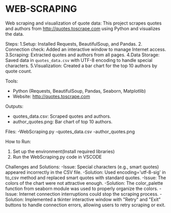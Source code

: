 # WEB-SCRAPING
Web scraping and visualization of quote data:
This project scrapes quotes and authors from http://quotes.toscrape.com using Python and visualizes the data. 

Steps:
1.Setup: Installed Requests, BeautifulSoup, and Pandas. 
2. Connection check: Added an interactive window to manage Internet access.
3.Scraping: Extracted quotes and authors from all pages. 
4.Data Storage: Saved data in `quotes_data.csv` with UTF-8 encoding to handle special characters.
5.Visualization: Created a bar chart for the top 10 authors by quote count. 

Tools:
- Python (Requests, BeautifulSoup, Pandas, Seaborn, Matplotlib) 
- Website: http://quotes.toscrape.com 

Outputs:
- quotes_data.csv: Scraped quotes and authors. 
- author_quotes.png: Bar chart of top 10 authors. 

Files:
-WebScraping.py
-quotes_data.csv
-author_quotes.png

How to Run:
1.	Set up the environment(Install required libraries)
2.	Run the WebScraping.py code in VSCODE 

Challenges and Solutions:
-Issue: Special characters (e.g., smart quotes) appeared incorrectly in the CSV file.
-Solution: Used encoding='utf-8-sig' in to_csv method and replaced smart quotes with standard quotes.
-Issue: The colors of the chart were not attractive enough.
-Solution: The color_palette function from seaborn module was used to properly organize the colors.
-Issue: Internet connection interruptions could stop the scraping process. 
-Solution: Implemented a tkinter interactive window with "Retry" and "Exit" buttons to handle connection errors, allowing users to retry scraping or exit.
